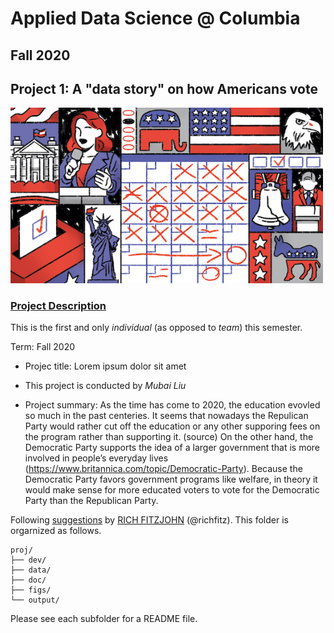 # Applied Data Science @ Columbia
## Fall 2020
## Project 1: A "data story" on how Americans vote

<img src="figs/title1.jpeg" width="500">

### [Project Description](doc/Proj1_desc.md)
This is the first and only *individual* (as opposed to *team*) this semester. 

Term: Fall 2020

+ Projec title: Lorem ipsum dolor sit amet
+ This project is conducted by *Mubai Liu*

+ Project summary: As the time has come to 2020, the education evovled so much in the past centeries. It seems that nowadays the Repulican Party would rather cut off the education or any other supporing fees on the program rather than supporting it. (source) On the other hand, the Democratic Party supports the idea of a larger government that is more involved in people’s everyday lives (https://www.britannica.com/topic/Democratic-Party). Because the Democratic Party favors government programs like welfare, in theory it would make sense for more educated voters to vote for the Democratic Party than the Republican Party.


Following [suggestions](http://nicercode.github.io/blog/2013-04-05-projects/) by [RICH FITZJOHN](http://nicercode.github.io/about/#Team) (@richfitz). This folder is orgarnized as follows.

```
proj/
├── dev/
├── data/
├── doc/
├── figs/
└── output/
```

Please see each subfolder for a README file.
